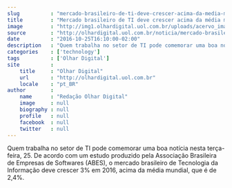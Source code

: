```yaml
---
slug          : "mercado-brasileiro-de-ti-deve-crescer-acima-da-media-mundial-em-2016"
title         : "Mercado brasileiro de TI deve crescer acima da média mundial em 2016"
image         : "http://img1.olhardigital.uol.com.br/uploads/acervo_imagens/2016/10/20161005121019_660_420.jpg"
source        : "http://olhardigital.uol.com.br/noticia/mercado-brasileiro-de-ti-cresce-acima-da-media-mundial/63376"
date          : "2016-10-25T16:10:00-02:00"
description   : "Quem trabalha no setor de TI pode comemorar uma boa notícia nesta terça-feira, 25. De acordo com um estudo produzido pela Associação Brasileira de Empresas de Softwares (ABES), o mercado brasileiro de Tecnologia da Informação deve crescer 3% em 2016, acima da média mundial, que é de 2,4%."
categories    : ['technology']
tags          : ['Olhar Digital']
site          :
    title     : "Olhar Digital"
    url       : "http://olhardigital.uol.com.br"
    locale    : "pt_BR"
author        :
    name      : "Redação Olhar Digital"
    image     : null
    biography : null
    profile   : null
    facebook  : null
    twitter   : null
---
```


Quem trabalha no setor de TI pode comemorar uma boa notícia nesta terça-feira, 25. De acordo com um estudo produzido pela Associação Brasileira de Empresas de Softwares (ABES), o mercado brasileiro de Tecnologia da Informação deve crescer 3% em 2016, acima da média mundial, que é de 2,4%.
